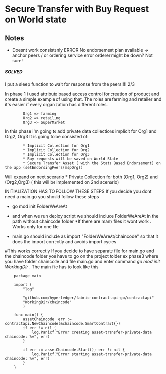 # Secure Transfer with Buy Request on World state


## Notes 
* Doesnt work consistenly 
	ERROR No endorsement plan available -> anchor peers / or ordering service error orderer might be down? Not sure!
##### SOLVED
I put a sleep function to wait for response from the peers!!!! 2/3 


In phase 1 i used attribute based access control for creation of product and create a simple example of using that.
The roles are farming and retailer and it's easier if every organization has different roles. 

			Org1 => farming
			Org2 => retailing 
			Org3 => SuperMarket

In this phase i'm going to add private data collections implicit for Org1 and Org2, Org3
It is going to be consisted of:

			* Implicit Collection for Org1
			* Implicit Collection for Org2
			* Implicit Collection for Org3
			* Buy requests will be saved on World State  
			* Secure Transfer Asset ( with the State Based Endorsement) on the app (setEndorsingPeers(mspOrg))
Will expand on next scenario
			* Private Collection for both  (Org1, Org2) and (Org2,Org3) ( this will be implemented on 2nd scenario)
 
INITIALIZATION HAS TO FOLLOW THESE STEPS
If you decide you dont need a main.go you should follow these steps
 * go mod init FolderWeAreAt
 * and when we run deploy script we should include FolderWeAreAt in the path without chaincode folder
 *If there are many files it wont work . Works only for one file
 
 
 * main.go should include as import "FolderWeAreAt/chaincode" so that it does the import correctly and avoids import cycles
 
#This works correctly
If you decide to have separate file for main.go and the chaincode folder you have to go on the 
project folder ex phase3 where you have folder chaincode and file main.go 
and enter command *go mod init WorkingDir* . The main file has to look like this

		package main

		import (
			"log"

			"github.com/hyperledger/fabric-contract-api-go/contractapi"
			"WorkingDir/chaincode"
			)

		func main() {
			assetChaincode, err := contractapi.NewChaincode(&chaincode.SmartContract{})
			if err != nil {
				log.Panicf("Error creating asset-transfer-private-data chaincode: %v", err)
			}

			if err := assetChaincode.Start(); err != nil {
				log.Panicf("Error starting asset-transfer-private-data chaincode: %v", err)
			}
		}
				
				


